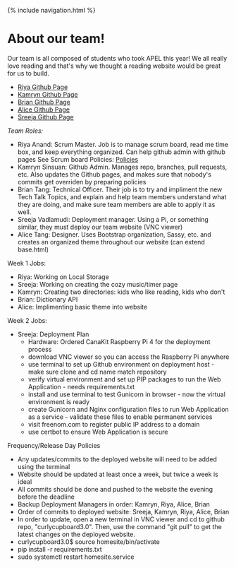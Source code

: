{% include navigation.html %}
# About our team!

Our team is all composed of students who took APEL this year! We all really love reading and that's why we thought a reading website would be great for us to build.
- [Riya Github Page](https://ranand2445.github.io/curly-knife/)
- [Kamryn Github Page](https://kamryns.github.io/curly-spork/)
- [Brian Github Page](https://bgt072105.github.io/curly-ladle/)
- [Alice Github Page](https://tangalice.github.io/curly-chopstick/index)
- [Sreeja Github Page](https://sreejavad.github.io/curly-spatula/)


*Team Roles:*
- Riya Anand: Scrum Master. Job is to manage scrum board, read me time box, and keep everything organized. Can help github admin with github pages See Scrum board Policies: [Policies](https://github.com/kamryns/curly-cupboard/wiki/Scrum-Board-POLICIES)
- Kamryn Sinsuan: Github Admin. Manages repo, branches, pull requests, etc. Also updates the Github pages, and makes sure that nobody's commits get overriden by preparing policies
- Brian Tang: Technical Officer. Their job is to try and impliment the new Tech Talk Topics, and explain and help team members understand what they are doing, and make sure team members are able to apply it as well.
- Sreeja Vadlamudi: Deployment manager. Using a Pi, or something similar, they must deploy our team website (VNC viewer)
- Alice Tang: Designer. Uses Bootstrap organization, Sassy, etc. and creates an organized theme throughout our website (can extend base.html)

Week 1 Jobs:
- Riya: Working on Local Storage
- Sreeja: Working on creating the cozy music/timer page
- Kamryn: Creating two directories: kids who like reading, kids who don't
- Brian: Dictionary API
- Alice: Implimenting basic theme into website

Week 2 Jobs:
 - Sreeja: Deployment Plan
   - Hardware: Ordered CanaKit Raspberry Pi 4 for the deployment process
   - download VNC viewer so you can access the Raspberry Pi anywhere
   - use terminal to set up Github environment on deployment host - make sure clone and cd name match repository
   - verify virtual environment and set up PIP packages to run the Web Application - needs requirements.txt
   - install and use terminal to test Gunicorn in browser - now the virtual environment is ready
   - create Gunicorn and Nginx configuration files to run Web Application as a service - validate these files to enable permanent services
   - visit freenom.com to register public IP address to a domain
   - use certbot to ensure Web Application is secure 
   
 Frequency/Release Day Policies 
   - Any updates/commits to the deployed website will need to be added using the terminal
   - Website should be updated at least once a week, but twice a week is ideal
   - All commits should be done and pushed to the website the evening before the deadline
   - Backup Deployment Managers in order: Kamryn, Riya, Alice, Brian
   - Order of commits to deployed website: Sreeja, Kamryn, Riya, Alice, Brian
   - In order to update, open a new terminal in VNC viewer and cd to github repo, "curlycupboard3.0". Then, use the command "git pull" to get the latest changes on the deployed website.
   - curlycupboard3.0$ source homesite/bin/activate
   - pip install -r requirements.txt
   - sudo systemctl restart homesite.service
